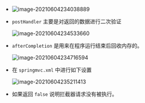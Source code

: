 + ![image-20210604234038889](C:\Users\雨初\AppData\Roaming\Typora\typora-user-images\image-20210604234038889.png)

+ `postHandler` 主要是对返回的数据进行二次验证

  ![image-20210604234533660](C:\Users\雨初\AppData\Roaming\Typora\typora-user-images\image-20210604234533660.png)

+ `afterCompletion` 是用来在程序运行结束后回收内存的。

  ![image-20210604234716594](C:\Users\雨初\AppData\Roaming\Typora\typora-user-images\image-20210604234716594.png)

+ 在 `springmvc.xml` 中进行如下设置

  ![image-20210604235211413](https://cdn.jsdelivr.net/gh/smallzhong/new-picgo-pic-bed@master//image-20210604235211413.png)

+ 如果返回 `false` 说明拦截器请求没有被执行。